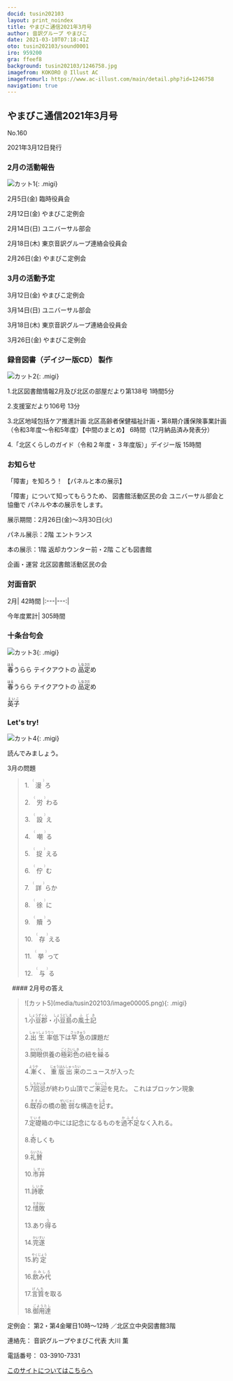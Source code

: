 ```yaml
---
docid: tusin202103
layout: print_noindex
title: やまびこ通信2021年3月号
author: 音訳グループ やまびこ
date: 2021-03-10T07:18:41Z
oto: tusin202103/sound0001
iro: 959200
gra: ffeef8
background: tusin202103/1246758.jpg
imagefrom: KOKORO @ Illust AC
imagefromurl: https://www.ac-illust.com/main/detail.php?id=1246758
navigation: true
---
```



## <span data-dur="4.242" data-begin="2.750" id="xmri_0001" markdown="1">やまびこ通信2021年3月号</span>

<span data-dur="2.284" data-begin="6.992" id="xmri_0002" markdown="1">No.160</span>

<span data-dur="4.816" data-begin="9.276" id="xmri_0003" markdown="1">2021年3月12日発行</span>


### <span data-dur="2.58" data-begin="19.048" id="xmri_0006" markdown="1">2月の活動報告</span>

![カット1](media/tusin202103/image00001.png){: .migi}

<span data-dur="1.918" data-begin="23.478" id="xmri_0008" markdown="1">2月5日(金)</span>
<span data-dur="2.471" data-begin="25.396" id="xmri_0009" markdown="1">臨時役員会</span>

<span data-dur="2.163" data-begin="27.867" id="xmri_000A" markdown="1">2月12日(金)</span>
<span data-dur="2.603" data-begin="30.030" id="xmri_000B" markdown="1">やまびこ定例会</span>

<span data-dur="2.164" data-begin="32.633" id="xmri_000C" markdown="1">2月14日(日)</span>
<span data-dur="2.504" data-begin="34.797" id="xmri_000D" markdown="1">ユニバーサル部会</span>

<span data-dur="2.368" data-begin="37.301" id="xmri_000E" markdown="1">2月18日(木)</span>
<span data-dur="4.273" data-begin="39.669" id="xmri_000F" markdown="1">東京音訳グループ連絡会役員会</span>

<span data-dur="2.389" data-begin="43.942" id="xmri_0010" markdown="1">2月26日(金)</span>
<span data-dur="4.003" data-begin="46.331" id="xmri_0011" markdown="1">やまびこ定例会</span>


### <span data-dur="3.31" data-begin="50.334" id="xmri_0012" markdown="1">3月の活動予定</span>

<span data-dur="2.349" data-begin="53.644" id="xmri_0013" markdown="1">3月12日(金)</span>
<span data-dur="2.602" data-begin="55.993" id="xmri_0014" markdown="1">やまびこ定例会</span>

<span data-dur="2.334" data-begin="58.595" id="xmri_0015" markdown="1">3月14日(日)</span>
<span data-dur="2.504" data-begin="60.929" id="xmri_0016" markdown="1">ユニバーサル部会</span>

<span data-dur="2.527" data-begin="63.433" id="xmri_0017" markdown="1">3月18日(木)</span>
<span data-dur="4.273" data-begin="65.960" id="xmri_0018" markdown="1">東京音訳グループ連絡会役員会</span>

<span data-dur="2.564" data-begin="70.233" id="xmri_0019" markdown="1">3月26日(金)</span>
<span data-dur="4.003" data-begin="72.797" id="xmri_001A" markdown="1">やまびこ定例会</span>


### <span data-dur="4.731" data-begin="76.800" id="xmri_001B" markdown="1">録音図書（デイジー版CD） 製作</span>

![カット2](media/tusin202103/image00002.png){: .migi}




<span data-dur="0.816" data-begin="84.942" id="xmri_001E" markdown="1">1.</span><span data-dur="5.771" data-begin="85.758" id="xmri_001F" markdown="1">北区図書館情報2月及び北区の部屋だより第138号</span>
<span data-dur="2.387" data-begin="91.529" id="xmri_0020" markdown="1">1時間5分</span>


<span data-dur="0.704" data-begin="93.916" id="xmri_0021" markdown="1">2.</span><span data-dur="2.285" data-begin="94.620" id="xmri_0022" markdown="1">支援室だより106号</span>
<span data-dur="2.163" data-begin="96.905" id="xmri_0023" markdown="1">13分</span>


<span data-dur="0.871" data-begin="99.068" id="xmri_0024" markdown="1">3.</span><span data-dur="11.789" data-begin="99.939" id="xmri_0025" markdown="1">北区地域包括ケア推進計画 北区高齢者保健福祉計画・第8期介護保険事業計画（令和3年度～令和5年度）【中間のまとめ】</span>
<span data-dur="4.187" data-begin="111.728" id="xmri_0026" markdown="1">6時間（12月納品済み発表分）</span>


<span data-dur="0.797" data-begin="115.915" id="xmri_0027" markdown="1">4.</span><span data-dur="4.671" data-begin="116.712" id="xmri_0028" markdown="1">「北区くらしのガイド（令和２年度・３年度版）」デイジー版</span>
<span data-dur="2.823" data-begin="121.383" id="xmri_0029" markdown="1">15時間</span>


### <span data-dur="2.321" data-begin="124.206" id="xmri_002A" markdown="1">お知らせ</span>

<span data-dur="4.166" data-begin="126.527" id="xmri_002B" markdown="1">「障害」を知ろう！ 【パネルと本の展示】</span>

<span data-dur="2.519" data-begin="130.693" id="xmri_002C" markdown="1">「障害」について知ってもらうため、</span>
<span data-dur="4.218" data-begin="133.212" id="xmri_002D" markdown="1">図書館活動区民の会 ユニバーサル部会と協働で</span>
<span data-dur="3.605" data-begin="137.430" id="xmri_002E" markdown="1">パネルや本の展示をします。</span>

<span data-dur="6.352" data-begin="141.035" id="xmri_002F" markdown="1">展示期間：2月26日(金)～3月30日(火)</span>

<span data-dur="3.491" data-begin="147.387" id="xmri_0030" markdown="1">パネル展示：2階 エントランス</span>

<span data-dur="5.739" data-begin="150.878" id="xmri_0031" markdown="1">本の展示：1階 返却カウンター前・2階 こども図書館</span>

<span data-dur="6.022" data-begin="156.617" id="xmri_0032" markdown="1">企画・運営 北区図書館活動区民の会</span>


### <span data-dur="2.666" data-begin="162.639" id="xmri_0033" markdown="1">対面音訳</span>

<span data-dur="1.011" data-begin="165.305" id="xmri_0034" markdown="1">2月|</span>
<span data-dur="2.361" data-begin="166.316" id="xmri_0035" markdown="1">42時間</span>
|:---|---:|

<span data-dur="1.59" data-begin="168.677" id="xmri_0036" markdown="1">今年度累計|</span>
<span data-dur="3.858" data-begin="170.267" id="xmri_0037" markdown="1">305時間</span>


### <span data-dur="3.468" data-begin="174.125" id="xmri_0038" markdown="1">十条台句会</span>

![カット3](media/tusin202103/image00003.png){: .migi}

<span data-dur="1.163" data-begin="179.443" id="xmri_003A" markdown="1"><ruby class="ruby_level_2">春<rp>(</rp><rt>はる</rt><rp>)</rp></ruby>うらら</span>
<span data-dur="1.013" data-begin="180.606" id="xmri_003B" markdown="1">テイクアウトの</span>
<span data-dur="2.449" data-begin="181.619" id="xmri_003C" markdown="1"><ruby class="ruby_level_3">品定<rp>(</rp><rt>しなさだ</rt><rp>)</rp></ruby>め</span>

<span data-dur="1.163" data-begin="184.068" id="xmri_003D" markdown="1"><ruby class="ruby_level_2">春<rp>(</rp><rt>はる</rt><rp>)</rp></ruby>うらら</span>
<span data-dur="1.013" data-begin="185.231" id="xmri_003E" markdown="1">テイクアウトの</span>
<span data-dur="2.449" data-begin="186.244" id="xmri_003F" markdown="1"><ruby class="ruby_level_3">品定<rp>(</rp><rt>しなさだ</rt><rp>)</rp></ruby>め</span>

<span data-dur="2.907" data-begin="188.693" id="xmri_0040" markdown="1" class="haigo"><ruby class="ruby_level_4">英子<rp>(</rp><rt>えいこ</rt><rp>)</rp></ruby></span>

### <span data-dur="2.449" data-begin="192.100" id="xmri_0042" markdown="1">Let's try!</span>


![カット4](media/tusin202103/image00004.jpg){: .migi}

<span data-dur="2.787" data-begin="196.399" id="xmri_0044" markdown="1">読んでみましょう。</span>

<span data-dur="2.841" data-begin="199.186" id="xmri_0045" markdown="1">3月の問題</span>





<blockquote markdown="1">
1.&ensp;<ruby class="ruby_level_7">漫<rp>(</rp><rt>（　　　）</rt><rp>)</rp></ruby>ろ

2.&ensp;<ruby class="ruby_level_4">労<rp>(</rp><rt>（　　　）</rt><rp>)</rp></ruby>わる

3.&ensp;<ruby class="ruby_level_5">設<rp>(</rp><rt>（　　　）</rt><rp>)</rp></ruby>え

4.&ensp;<ruby>嘲<rp>(</rp><rt>（　　　）</rt><rp>)</rp></ruby>る

5.&ensp;<ruby>捉<rp>(</rp><rt>（　　　）</rt><rp>)</rp></ruby>える

6.&ensp;<ruby>佇<rp>(</rp><rt>（　　　）</rt><rp>)</rp></ruby>む

7.&ensp;<ruby class="ruby_level_7">詳<rp>(</rp><rt>（　　　）</rt><rp>)</rp></ruby>らか

8.&ensp;<ruby class="ruby_level_7">徐<rp>(</rp><rt>（　　　）</rt><rp>)</rp></ruby>に

9.&ensp;<ruby>贖<rp>(</rp><rt>（　　　）</rt><rp>)</rp></ruby>う

10.&ensp;<ruby class="ruby_level_6">存<rp>(</rp><rt>（　　　）</rt><rp>)</rp></ruby>える

11.&ensp;<ruby class="ruby_level_4">挙<rp>(</rp><rt>（　　　）</rt><rp>)</rp></ruby>って

12.&ensp;<ruby class="ruby_level_7">与<rp>(</rp><rt>（　　　）</rt><rp>)</rp></ruby>る


</blockquote>
&ensp;
#### <span data-dur="2.908" data-begin="205.853" id="xmri_0047" markdown="1">2月号の答え</span>

<blockquote markdown="1">
![カット5](media/tusin202103/image00005.png){: .migi}


<span data-dur="0.816" data-begin="210.611" id="xmri_0049" markdown="1">1.</span><span data-dur="3.068" data-begin="211.427" id="xmri_004A" markdown="1"><ruby class="ruby_level_4">小豆郡<rp>(</rp><rt>しょうずぐん</rt><rp>)</rp></ruby>・<ruby class="ruby_level_3">小豆島<rp>(</rp><rt>しょうどしま</rt><rp>)</rp></ruby>の<ruby class="ruby_level_2">風土記<rp>(</rp><rt>ふどき</rt><rp>)</rp></ruby></span>


<span data-dur="0.704" data-begin="214.495" id="xmri_004B" markdown="1">2.</span><span data-dur="3.609" data-begin="215.199" id="xmri_004C" markdown="1"><ruby class="ruby_level_5">出生率<rp>(</rp><rt>しゅっしょうりつ</rt><rp>)</rp></ruby>低下は<ruby class="ruby_level_3">早急<rp>(</rp><rt>さっきゅう</rt><rp>)</rp></ruby>の課題だ</span>


<span data-dur="0.871" data-begin="218.808" id="xmri_004D" markdown="1">3.</span><span data-dur="3.457" data-begin="219.679" id="xmri_004E" markdown="1"><ruby class="ruby_level_5">開眼<rp>(</rp><rt>かいげん</rt><rp>)</rp></ruby>供養の<ruby class="ruby_level_7">極彩色<rp>(</rp><rt>ごくさいしき</rt><rp>)</rp></ruby>の紐を<ruby class="ruby_level_7">繰<rp>(</rp><rt>たぐ</rt><rp>)</rp></ruby>る</span>


<span data-dur="0.798" data-begin="223.136" id="xmri_004F" markdown="1">4.</span><span data-dur="1.087" data-begin="223.934" id="xmri_0050" markdown="1"><ruby class="ruby_level_7">漸<rp>(</rp><rt>ようや</rt><rp>)</rp></ruby>く、</span>
<span data-dur="3.058" data-begin="225.021" id="xmri_0051" markdown="1"><ruby class="ruby_level_5">重版出来<rp>(</rp><rt>じゅうはんしゅったい</rt><rp>)</rp></ruby>のニュースが入った</span>


<span data-dur="0.715" data-begin="228.079" id="xmri_0052" markdown="1">5.</span><span data-dur="4.395" data-begin="228.794" id="xmri_0053" markdown="1"><ruby>7回忌<rp>(</rp><rt>しちかいき</rt><rp>)</rp></ruby>が終わり山頂でご<ruby class="ruby_level_7">来迎<rp>(</rp><rt>らいごう</rt><rp>)</rp></ruby>を見た。</span>
<span data-dur="2.457" data-begin="233.189" id="xmri_0054" markdown="1">これはブロッケン現象</span>


<span data-dur="0.859" data-begin="235.646" id="xmri_0055" markdown="1">6.</span><span data-dur="4.578" data-begin="236.505" id="xmri_0056" markdown="1"><ruby class="ruby_level_7">既存<rp>(</rp><rt>きそん</rt><rp>)</rp></ruby>の橋の<ruby>脆弱<rp>(</rp><rt>ぜいじゃく</rt><rp>)</rp></ruby>な構造を<ruby class="ruby_level_2">記<rp>(</rp><rt>しる</rt><rp>)</rp></ruby>す。</span>


<span data-dur="0.828" data-begin="241.083" id="xmri_0057" markdown="1">7.</span><span data-dur="5.798" data-begin="241.911" id="xmri_0058" markdown="1"><ruby class="ruby_level_7">定礎<rp>(</rp><rt>ていそ</rt><rp>)</rp></ruby>箱の中には記念になるものを<ruby class="ruby_level_5">過不足<rp>(</rp><rt>かふそく</rt><rp>)</rp></ruby>なく入れる。</span>


<span data-dur="0.848" data-begin="247.709" id="xmri_0059" markdown="1">8.</span><span data-dur="1.552" data-begin="248.557" id="xmri_005A" markdown="1"><ruby class="ruby_level_7">奇<rp>(</rp><rt>く</rt><rp>)</rp></ruby>しくも</span>


<span data-dur="0.813" data-begin="250.109" id="xmri_005B" markdown="1">9.</span><span data-dur="1.523" data-begin="250.922" id="xmri_005C" markdown="1"><ruby class="ruby_level_5">礼賛<rp>(</rp><rt>らいさん</rt><rp>)</rp></ruby></span>


<span data-dur="0.8" data-begin="252.445" id="xmri_005D" markdown="1">10.</span><span data-dur="1.505" data-begin="253.245" id="xmri_005E" markdown="1"><ruby class="ruby_level_7">市井<rp>(</rp><rt>しせい</rt><rp>)</rp></ruby></span>


<span data-dur="1.099" data-begin="254.750" id="xmri_005F" markdown="1">11.</span><span data-dur="1.567" data-begin="255.849" id="xmri_0060" markdown="1"><ruby class="ruby_level_3">詩歌<rp>(</rp><rt>しいか</rt><rp>)</rp></ruby></span>


<span data-dur="0.947" data-begin="257.416" id="xmri_0061" markdown="1">12.</span><span data-dur="1.594" data-begin="258.363" id="xmri_0062" markdown="1"><ruby class="ruby_level_7">惜敗<rp>(</rp><rt>せきはい</rt><rp>)</rp></ruby></span>


<span data-dur="1.057" data-begin="259.957" id="xmri_0063" markdown="1">13.</span><span data-dur="1.46" data-begin="261.014" id="xmri_0064" markdown="1">あり<ruby class="ruby_level_4">得<rp>(</rp><rt>う</rt><rp>)</rp></ruby>る</span>


<span data-dur="1.006" data-begin="262.474" id="xmri_0065" markdown="1">14.</span><span data-dur="1.525" data-begin="263.480" id="xmri_0066" markdown="1"><ruby class="ruby_level_7">完遂<rp>(</rp><rt>かいすい</rt><rp>)</rp></ruby></span>


<span data-dur="0.961" data-begin="265.005" id="xmri_0067" markdown="1">15.</span><span data-dur="1.625" data-begin="265.966" id="xmri_0068" markdown="1"><ruby class="ruby_level_4">約定<rp>(</rp><rt>やくじょう</rt><rp>)</rp></ruby></span>


<span data-dur="1.088" data-begin="267.591" id="xmri_0069" markdown="1">16.</span><span data-dur="1.576" data-begin="268.679" id="xmri_006A" markdown="1"><ruby>飲み代<rp>(</rp><rt>のみしろ</rt><rp>)</rp></ruby></span>


<span data-dur="1.069" data-begin="270.255" id="xmri_006B" markdown="1">17.</span><span data-dur="1.801" data-begin="271.324" id="xmri_006C" markdown="1"><ruby class="ruby_level_5">言質<rp>(</rp><rt>げんち</rt><rp>)</rp></ruby>を取る</span>


<span data-dur="1.095" data-begin="273.125" id="xmri_006D" markdown="1">18.</span><span data-dur="1.762" data-begin="274.220" id="xmri_006E" markdown="1"><ruby class="ruby_level_7">御用達<rp>(</rp><rt>ごようたし</rt><rp>)</rp></ruby></span>

</blockquote>


<span data-dur="1.204" data-begin="275.982" id="xmri_006F" markdown="1">定例会：</span>
<span data-dur="3.238" data-begin="277.186" id="xmri_0070" markdown="1">第2・第4金曜日10時～12時</span>
<span data-dur="3.047" data-begin="280.424" id="xmri_0071" markdown="1">／北区立中央図書館3階</span>  

<span data-dur="1.319" data-begin="283.471" id="xmri_0072" markdown="1">連絡先：</span>
<span data-dur="3.944" data-begin="284.790" id="xmri_0073" markdown="1">音訳グループやまびこ代表 大川 薫</span>  

<span data-dur="1.409" data-begin="288.734" id="xmri_0074" markdown="1">電話番号：</span>
<span data-dur="4.305" data-begin="290.143" id="xmri_0075" markdown="1">03-3910-7331</span>  

<a data-dur="5.93" data-begin="294.448" id="xmri_0076" markdown="1" href="mailto:ymbk2016ml@gmail.com?Subject=やまびこウェブサイトについて">このサイトについてはこちらへ</a>


